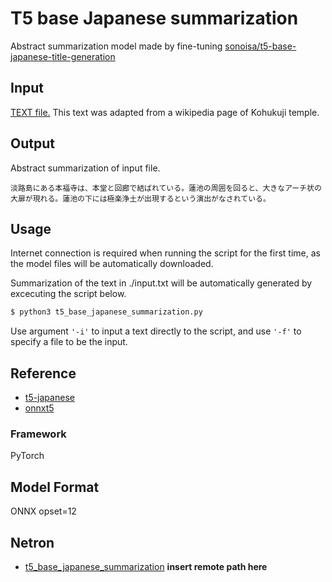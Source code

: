 # T5 base Japanese summarization

Abstract summarization model made by fine-tuning [sonoisa/t5-base-japanese-title-generation](https://huggingface.co/sonoisa/t5-base-japanese-title-generation)

## Input

[TEXT file.](./input.txt)
This text was adapted from a wikipedia page of Kohukuji temple.

## Output

Abstract summarization of input file.

```
淡路島にある本福寺は、本堂と回廊で結ばれている。蓮池の周囲を回ると、大きなアーチ状の大扉が現れる。蓮池の下には極楽浄土が出現するという演出がなされている。
```

## Usage

Internet connection is required when running the script for the first time, as the model files will be automatically downloaded.

Summarization of the text in ./input.txt will be automatically generated by excecuting the script below.
```bash
$ python3 t5_base_japanese_summarization.py
```

Use argument ```'-i'``` to input a text directly to the script, and use ```'-f'``` to specify a file to be the input.

## Reference

- [t5-japanese](https://github.com/sonoisa/t5-japanese)
- [onnxt5](https://github.com/abelriboulot/onnxt5)

### Framework
PyTorch

## Model Format

ONNX opset=12

## Netron

- [t5_base_japanese_summarization]() **insert remote path here**
